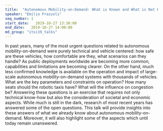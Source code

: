 ```yaml
---
title:  "Autonomous Mobility-on-Demand: What is Known and What is Not Known"
speaker: "Emilio Frazzoli"
seq_number: 1
start_date:   2019-10-27 13:30:00
end_date:   2019-10-27 14:00:00
md_group: "itsc19_talks"
---
```


In past years, many of the most urgent questions related to autonomous mobility-on-demand were purely technical and vehicle centered: how safe are these vehicles, how comfortable are they, what scenarios can they handle? As public deployments worldwide are becoming more common, capabilities and limitations are becoming clearer.  On the other hand, much less confirmed knowledge is available on the operation and impact of large-scale autonomous mobility-on-demand systems with thousands of vehicles. What are the key parameters and constraints on operation? How many seats should the robotic taxis have? What will the influence on congestion be? Answering these questions is an exercise that requires not only technical know-how but also the consideration of societal and economic aspects. While much is still in the dark, research of most recent years has answered some of the open questions. This talk will provide insights into these answers of what we already know about autonomous mobility-on-demand. Moreover, it will also highlight some of the aspects which until today remain unanswered. 